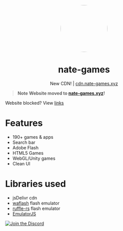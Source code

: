 <p align="center">
<kbd>
<a href="https://nate-games.xyz">
<img style="border-radius:50%" height="150px" src="https://raw.githubusercontent.com/nate-games/nate-games.github.io/main/0/assets/img/favicon.png"></a>
</kbd>
</p>

<h1 align="center">nate-games</h1>
<p align="center">New CDN! | <a href="https://cdn.nate-games.xyz">cdn.nate-games.xyz</a></p>

> **Note**
> **Website moved to [nate-games.xyz](https://nate-games.xyz)!**

Website blocked? View [links](https://github.com/nate-games/nate-games.github.io/wiki/URLS)

# Features
- 190+ games & apps
- Search bar
- Adobe Flash
- HTML5 Games
- WebGL/Unity games
- Clean UI

# Libraries used
- jsDelivr cdn
- [waflash](https://github.com/nate-games/waflash) flash emulator
- [ruffle-rs](https://ruffle.rs/) flash emulator
- [EmulatorJS](https://github.com/EmulatorJS/EmulatorJS)

<a href="https://discord.gg/9mJcqwZ2a5"><img src="https://invidget.switchblade.xyz/9mJcqwZ2a5?theme=dark" alt="Join the Discord"/></a>